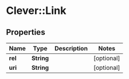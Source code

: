 # Clever::Link

## Properties
Name | Type | Description | Notes
------------ | ------------- | ------------- | -------------
**rel** | **String** |  | [optional] 
**uri** | **String** |  | [optional] 


